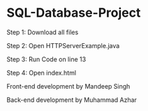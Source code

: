 # SQL-Database-Project

Step 1: Download all files


Step 2: Open HTTPServerExample.java


Step 3: Run Code on line 13


Step 4: Open index.html


Front-end development by Mandeep Singh 


Back-end development by Muhammad Azhar
